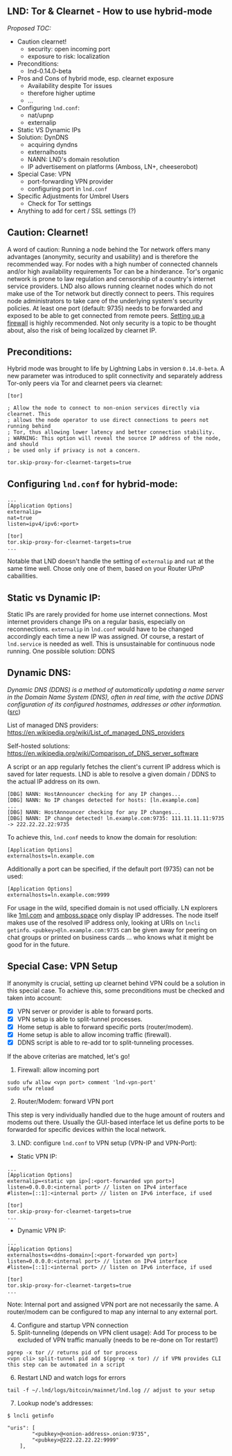 ## LND: Tor & Clearnet - How to use hybrid-mode

_Proposed TOC:_

- Caution clearnet!
  - security: open incoming port
  - exposure to risk: localization
- Preconditions: 
  - lnd-0.14.0-beta
- Pros and Cons of hybrid mode, esp. clearnet exposure
  - Availability despite Tor issues
  - therefore higher uptime
  - ...
- Configuring `lnd.conf`: 
  - nat/upnp
  - externalip
- Static VS Dynamic IPs
- Solution: DynDNS 
  - acquiring dyndns
  - externalhosts
  - NANN: LND's domain resolution
  - IP advertisement on platforms (Amboss, LN+, cheeserobot)
- Special Case: VPN
  - port-forwarding VPN provider
  - configuring port in `lnd.conf`
- Specific Adjustments for Umbrel Users
  - Check for Tor settings
- Anything to add for cert / SSL settings (?)



## **Caution: Clearnet!** ##
A word of caution: Running a node behind the Tor network offers many advantages (anonymity, security and usability) and is therefore the recommended way. For nodes with a high number of connected channels and/or high availability requirements Tor can be a hinderance. Tor's organic network is prone to law regulation and censorship of a country's internet service providers. LND also allows running clearnet nodes which do not make use of the Tor network but directly connect to peers. This requires node administrators to take care of the underlying system's security policies. At least one port (default: 9735) needs to be forwarded and exposed to be able to get connected from remote peers. [Setting up a firewall](https://www.maketecheasier.com/how-to-set-up-firewall-linux/) is highly recommended. Not only security is a topic to be thought about, also the risk of being localized by clearnet IP.

## **Preconditions:** ##
Hybrid mode was brought to life by Lightning Labs in version `0.14.0-beta`. A new parameter was introduced to split connectivity and separately address Tor-only peers via Tor and clearnet peers via clearnet:
````
[tor]

; Allow the node to connect to non-onion services directly via clearnet. This
; allows the node operator to use direct connections to peers not running behind
; Tor, thus allowing lower latency and better connection stability.
; WARNING: This option will reveal the source IP address of the node, and should
; be used only if privacy is not a concern.

tor.skip-proxy-for-clearnet-targets=true
````

## **Configuring `lnd.conf` for hybrid-mode:** ##
````
...
[Application Options]
externalip=
nat=true
listen=ipv4/ipv6:<port>

[tor]
tor.skip-proxy-for-clearnet-targets=true
...
````
Notable that LND doesn't handle the setting of `externalip` and `nat` at the same time well. Chose only one of them, based on your Router UPnP cabailities.

## **Static vs Dynamic IP:** ##
Static IPs are rarely provided for home use internet connections. Most internet providers change IPs on a regular basis, especially on reconnections. `externalip` in `lnd.conf` would have to be changed accordingly each time a new IP was assigned. Of course, a restart of `lnd.service` is needed as well. This is unsustainable for continuous node running. One possible solution: DDNS

## **Dynamic DNS:** ##
_Dynamic DNS (DDNS) is a method of automatically updating a name server in the Domain Name System (DNS), often in real time, with the active DDNS configuration of its configured hostnames, addresses or other information._ ([src](https://en.wikipedia.org/wiki/Dynamic_DNS))

List of managed DNS providers: https://en.wikipedia.org/wiki/List_of_managed_DNS_providers

Self-hosted solutions: https://en.wikipedia.org/wiki/Comparison_of_DNS_server_software

A script or an app regularly fetches the client's current IP address which is saved for later requests. LND is able to resolve a given domain / DDNS to the actual IP address on its own.
````
[DBG] NANN: HostAnnouncer checking for any IP changes...
[DBG] NANN: No IP changes detected for hosts: [ln.example.com]
...
[DBG] NANN: HostAnnouncer checking for any IP changes...
[DBG] NANN: IP change detected! ln.example.com:9735: 111.11.11.11:9735 -> 222.22.22.22:9735
````
To achieve this, `lnd.conf` needs to know the domain for resolution:
````
[Application Options]
externalhosts=ln.example.com
````
Additionally a port can be specified, if the default port (9735) can not be used:
````
[Application Options]
externalhosts=ln.example.com:9999
````
For usage in the wild, specified domain is not used officially. LN explorers like [1ml.com](https://1ml.com) and [amboss.space](https://www.amboss.space) only display IP addresses. The node itself makes use of the resolved IP address only, looking at URIs on `lncli getinfo`. `<pubkey>@ln.example.com:9735` can be given away for peering on chat groups or printed on business cards ... who knows what it might be good for in the future. 

## **Special Case: VPN Setup** ##
If anonymity is crucial, setting up clearnet behind VPN could be a solution in this special case. To achieve this, some preconditions must be checked and taken into account:

- [x] VPN server or provider is able to forward ports.
- [x] VPN setup is able to split-tunnel processes.
- [x] Home setup is able to forward specific ports (router/modem).
- [x] Home setup is able to allow incoming traffic (firewall).
- [x] DDNS script is able to re-add tor to split-tunneling processes.

If the above criterias are matched, let's go! 

1. Firewall: allow incoming port
````
sudo ufw allow <vpn port> comment 'lnd-vpn-port'
sudo ufw reload
````
2. Router/Modem: forward VPN port

This step is very individually handled due to the huge amount of routers and modems out there. Usually the GUI-based interface let us define ports to be forwarded for specific devices within the local network. 

3. LND: configure `lnd.conf` to VPN setup (VPN-IP and VPN-Port):
 - Static VPN IP: 
````
...
[Application Options]
externalip=<static vpn ip>[:<port-forwarded vpn port>]
listen=0.0.0.0:<internal port> // listen on IPv4 interface
#listen=[::1]:<internal port> // listen on IPv6 interface, if used

[tor]
tor.skip-proxy-for-clearnet-targets=true
...
````
 - Dynamic VPN IP: 
````
...
[Application Options]
externalhosts=<ddns-domain>[:<port-forwarded vpn port>]
listen=0.0.0.0:<internal port> // listen on IPv4 interface
#listen=[::1]:<internal port> // listen on IPv6 interface, if used

[tor]
tor.skip-proxy-for-clearnet-targets=true
...
````
Note: Internal port and assigned VPN port are not necessarily the same. A router/modem can be configured to map any internal to any external port.

4. Configure and startup VPN connection
5. Split-tunneling (depends on VPN client usage): Add Tor process to be excluded of VPN traffic manually (needs to be re-done on Tor restart!)
````
pgrep -x tor // returns pid of tor process
<vpn cli> split-tunnel pid add $(pgrep -x tor) // if VPN provides CLI this step can be automated in a script
````

6. Restart LND and watch logs for errors
````
tail -f ~/.lnd/logs/bitcoin/mainnet/lnd.log // adjust to your setup
````

7. Lookup node's addresses:
````
$ lncli getinfo

"uris": [
        "<pubkey>@<onion-address>.onion:9735",
        "<pubkey>@222.22.22.22:9999"
    ],
````
